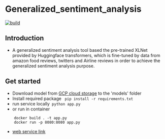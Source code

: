 # Generalized_sentiment_analysis
[![build](https://github.com/1999Lyd/Generalized_sentiment_analysis/actions/workflows/main.yml/badge.svg)](https://github.com/1999Lyd/Generalized_sentiment_analysis/actions/workflows/main.yml)
## Introduction
- A generalized sentiment analysis tool based the pre-trained XLNet provided by Huggingface transformers, which is fine-tuned by data from amazon food reviews, twitters and Airline reviews in order to achieve the generalized sentiment analysis purpose.
## Get started
- Download model from [GCP cloud storage](https://storage.googleapis.com/lyd990404.appspot.com/pretrained1.pt) to the 'models' folder
- Install required package
``` pip install -r requirements.txt```
- run service locally``` python app.py```
- or run in container
``` 
    docker build . -t app.py
    docker run -p 8080:8080 app.py 
```
- [web service link](https://tzzyy9utnn.us-east-1.awsapprunner.com )
